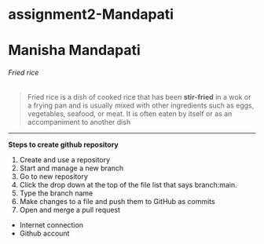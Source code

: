 # assignment2-Mandapati
# Manisha Mandapati
###### Fried rice
>Fried rice is a dish of cooked rice that has been **stir-fried** in a wok or a frying pan and is usually mixed with other ingredients such as eggs, vegetables, seafood, or meat. It is often eaten by itself or as an accompaniment to another dish

---
**Steps to create github repository**
1. Create and use a repository
2. Start and manage a new branch
  1. Go to new repository
  2. Click the drop down at the top of the file list that says branch:main.
  3. Type the branch name
3. Make changes to a file and push them to GitHub as commits
4. Open and merge a pull request


- Internet connection
- Github account

